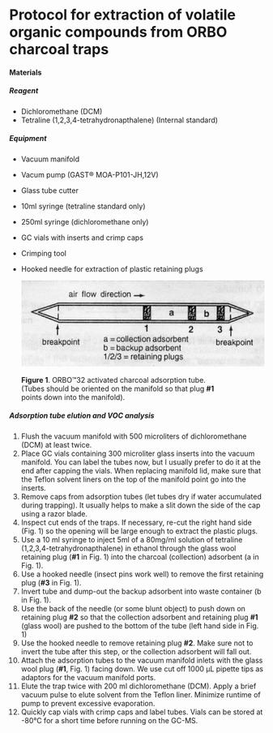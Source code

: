 # Protocol for extraction of volatile organic compounds from ORBO charcoal traps

#### Materials

##### Reagent
- Dichloromethane (DCM)
- Tetraline (1,2,3,4-tetrahydronapthalene) (Internal standard)
  
##### Equipment
- Vacuum manifold
- Vacum pump (GAST® MOA-P101-JH,12V)
- Glass tube cutter
- 10ml syringe (tetraline standard only)
- 250ml syringe (dichloromethane only)
- GC vials with inserts and crimp caps
- Crimping tool
- Hooked needle for extraction of plastic retaining plugs

    ![](orbo_trap.png)

  **Figure 1**. ORBO™32 activated charcoal adsorption tube. <br>
  (Tubes should be oriented on the manifold so that plug **#1** <br>
  points down into the manifold).




##### Adsorption tube elution and VOC analysis

1. Flush the vacuum manifold with 500 microliters of dichloromethane (DCM) at least twice.
2. Place GC vials containing 300 microliter glass inserts into the vacuum manifold. You can label the tubes now, but I usually prefer to do it at the end after capping the vials. When replacing manifold lid, make sure that the Teflon solvent liners on the top of the manifold point go into the inserts.
3. Remove caps from adsorption tubes (let tubes dry if water accumulated during trapping). It usually helps to make a slit down the side of the cap using a razor blade.
4. Inspect cut ends of the traps. If necessary, re-cut the right hand side (Fig. 1) so the opening will be large enough to extract the plastic plugs.
5. Use a 10 ml syringe to inject 5ml of a 80mg/ml solution of tetraline (1,2,3,4-tetrahydronapthalene) in ethanol through the glass wool retaining plug (**#1** in Fig. 1) into the charcoal (collection) adsorbent (a in Fig. 1).
6. Use a hooked needle (insect pins work well) to remove the first retaining plug (**#3** in Fig. 1).
7. Invert tube and dump-out the backup adsorbent into waste container (b in Fig. 1).
8. Use the back of the needle (or some blunt object) to push down on retaining plug **#2** so that the collection adsorbent and retaining plug **#1** (glass wool) are pushed to the bottom of the tube (left hand side in Fig. 1)
9. Use the hooked needle to remove retaining plug **#2**. Make sure not to invert the tube after this step, or the collection adsorbent will fall out.
10. Attach the adsorption tubes to the vacuum manifold inlets with the glass wool plug (**#1**, Fig. 1) facing down. We use cut off 1000 μL pipette tips as adaptors for the vacuum manifold ports.
11. Elute the trap twice with 200 ml dichloromethane (DCM). Apply a brief vacuum pulse to elute solvent from the Teflon liner. Minimize runtime of pump to prevent excessive evaporation.
12. Quickly cap vials with crimp caps and label tubes. Vials can be stored at -80°C for a short time before running on the GC-MS.
